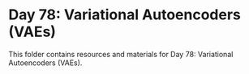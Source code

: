# Day 78: Variational Autoencoders (VAEs)

This folder contains resources and materials for Day 78: Variational Autoencoders (VAEs).